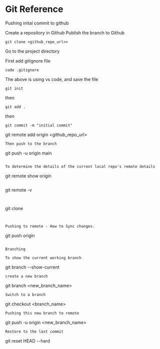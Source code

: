 # Git Reference


Pushing inital commit to github


Create a repository in Github
Publish the branch to Github
```
git clone <github_repo_url>>

```

Go to the project directory

First add gitignore file

```
code .gitignore
```
The above is using vs code, and save the file

```
git init
```
then

```
git add .
```

then 

```
git commit -m "initial commit"
```
git remote add origin <github_repo_url>
```
Then push to the branch
```
git push -u origin main
```

To determine the details of the current local repo's remote details 
 ```
 git remote show origin 
 ```
 ```
 git remote -v
 ```
  
 ```
 git clone <url>
 ```


Pushing to remote - How to Sync changes.

```
git push origin
```

Branching

To show the current working branch 
```
git branch --show-current
```
create a new branch
```
git branch <new_branch_name>
```
Switch to a branch
```
git checkout <branch_name>
```
Pushing this new branch to remote
```
git push -u origin <new_branch_name>
```
Restore to the last commit

```
git reset HEAD --hard   
```

